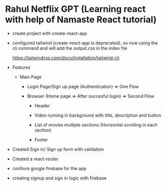 # Rahul Netflix GPT (Learning react with help of Namaste React tutorial)

- create project with create-react-app
- configured tailwind (create-react-app is deprecated), so now using the cli command and will add the output.css in the index file

    https://tailwindcss.com/docs/installation/tailwind-cli

- Features

  - Main Page

    - Login Page/Sign up page (Authentication) => One Flow

    - Browser (Home page => After succesful login) => Second Flow

      - Header
      - Video running in background with title, description and button
      - List of movies multiple sections (Horizontal scrolling in each section)

      - Footer


- Created Sign in/ Sign up form with validation
- Created a react-router
- confiure google firebase for the app
- creating signup and sign in logic with firebase